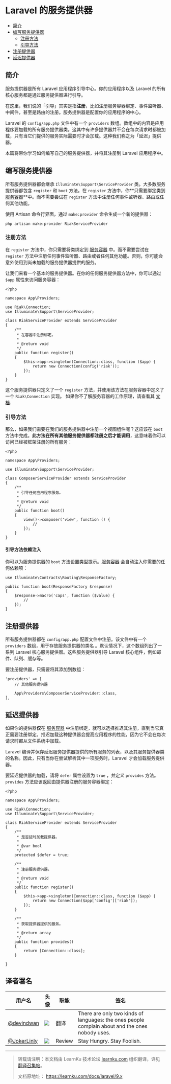 # Laravel 的服务提供器

- [简介](#introduction)
- [编写服务提供器](#writing-service-providers)
    - [注册方法](#the-register-method)
    - [引导方法](#the-boot-method)
- [注册提供器](#registering-providers)
- [延迟提供器](#deferred-providers)

<a name="introduction"></a>
## 简介

服务提供器是所有 Laravel 应用程序引导中心。你的应用程序以及 Laravel 的所有核心服务都是通过服务提供器进行引导。

在这里，我们说的「引导」其实是指**注册**，比如注册服务容器绑定、事件监听器、中间件，甚至是路由的注册。服务提供器是配置你的应用程序的中心。

Laravel 的 `config/app.php` 文件中有一个 `providers` 数组。数组中的内容是应用程序要加载的所有服务提供器类。这其中有许多提供器并不会在每次请求时都被加载，只有当它们提供的服务实际需要时才会加载。这种我们称之为「延迟」提供器。

本篇将带你学习如何编写自己的服务提供器，并将其注册到 Laravel 应用程序中。

<a name="writing-service-providers"></a>
## 编写服务提供器

所有服务提供器都会继承 `Illuminate\Support\ServiceProvider` 类。大多数服务提供器都包含 `register` 和 `boot` 方法。在 `register` 方法中，你**只需要绑定类到 [服务容器](/docs/{{version}}/container)**中。而不需要尝试在 `register` 方法中注册任何事件监听器、路由或任何其他功能。

使用 Artisan 命令行界面，通过 `make:provider` 命令生成一个新的提供器：

    php artisan make:provider RiakServiceProvider

<a name="the-register-method"></a>
### 注册方法

在 `register` 方法中，你只需要将类绑定到 [服务容器](/docs/{{version}}/container) 中。而不需要尝试在 `register` 方法中注册任何事件监听器、路由或者任何其他功能。否则，你可能会意外使用到尚未加载的服务提供器提供的服务。

让我们来看一个基本的服务提供器。在你的任何服务提供器方法中，你可以通过 `$app` 属性来访问服务容器：

    <?php

    namespace App\Providers;

    use Riak\Connection;
    use Illuminate\Support\ServiceProvider;

    class RiakServiceProvider extends ServiceProvider
    {
        /**
         * 在容器中注册绑定。
         *
         * @return void
         */
        public function register()
        {
            $this->app->singleton(Connection::class, function ($app) {
                return new Connection(config('riak'));
            });
        }
    }

这个服务提供器只定义了一个 `register` 方法，并使用该方法在服务容器中定义了一个 `Riak\Connection` 实现。 如果你不了解服务容器的工作原理，请查看其 [文档](/docs/{{version}}/container).

<a name="the-boot-method"></a>
### 引导方法

那么，如果我们需要在我们的服务提供器中注册一个视图组件呢？这应该在 `boot` 方法中完成。**此方法在所有其他服务提供器都注册之后才能调用**，这意味着你可以访问已经被框架注册的所有服务：

    <?php

    namespace App\Providers;

    use Illuminate\Support\ServiceProvider;

    class ComposerServiceProvider extends ServiceProvider
    {
        /**
         * 引导任何应用程序服务。
         *
         * @return void
         */
        public function boot()
        {
            view()->composer('view', function () {
                //
            });
        }
    }

#### 引导方法依赖注入

你可以为服务提供器的 `boot` 方法设置类型提示。[服务容器](/docs/{{version}}/container) 会自动注入你需要的任何依赖项：

    use Illuminate\Contracts\Routing\ResponseFactory;

    public function boot(ResponseFactory $response)
    {
        $response->macro('caps', function ($value) {
            //
        });
    }

<a name="registering-providers"></a>
## 注册提供器

所有服务提供器都在 `config/app.php` 配置文件中注册。该文件中有一个 `providers` 数组，用于存放服务提供器的类名 。默认情况下，这个数组列出了一系列 Laravel 核心服务提供器。这些服务提供器引导 Laravel 核心组件，例如邮件、队列、缓存等。

要注册提供器，只需要将其添加到数组：

    'providers' => [
        // 其他服务提供器

        App\Providers\ComposerServiceProvider::class,
    ],

<a name="deferred-providers"></a>
## 延迟提供器

如果你的提供器**仅**在 [服务容器](/docs/{{version}}/container) 中注册绑定，就可以选择推迟其注册，直到当它真正需要注册绑定。推迟加载这种提供器会提高应用程序的性能，因为它不会在每次请求时都从文件系统中加载。

Laravel 编译并保存延迟服务提供器提供的所有服务的列表，以及其服务提供器类的名称。因此，只有当你在尝试解析其中一项服务时，Laravel 才会加载服务提供器。

要延迟提供器的加载，请将 `defer` 属性设置为 `true` ，并定义 `provides` 方法。`provides` 方法应该返回由提供器注册的服务容器绑定：

    <?php

    namespace App\Providers;

    use Riak\Connection;
    use Illuminate\Support\ServiceProvider;

    class RiakServiceProvider extends ServiceProvider
    {
        /**
         * 是否延时加载提供器。
         *
         * @var bool
         */
        protected $defer = true;

        /**
         * 注册服务提供器。
         *
         * @return void
         */
        public function register()
        {
            $this->app->singleton(Connection::class, function ($app) {
                return new Connection($app['config']['riak']);
            });
        }

        /**
         * 获取提供器提供的服务。
         *
         * @return array
         */
        public function provides()
        {
            return [Connection::class];
        }

    }

## 译者署名

| 用户名 | 头像 | 职能 | 签名 |
|---|---|---|---|
| [@devindwan](https://github.com/devindwan) | <img class="avatar-66 rm-style" src="https://avatars2.githubusercontent.com/u/10205466?v=4&s=100"> | 翻译 | There are only two kinds of languages: the ones people complain about and the ones nobody uses. |
| [@JokerLinly](https://learnku.com/users/5350)  | <img class="avatar-66 rm-style" src="https://dn-phphub.qbox.me/uploads/avatars/5350_1481857380.jpg">  |  Review  | Stay Hungry. Stay Foolish. |


---

>
> 转载请注明：本文档由 LearnKu 技术论坛 [learnku.com](https://learnku.com) 组织翻译，详见 [翻译召集帖](https://learnku.com/laravel/t/65272)。
>
> 文档原地址： https://learnku.com/docs/laravel/9.x
